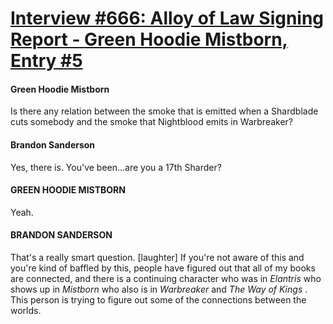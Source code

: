 # [Interview #666: Alloy of Law Signing Report - Green Hoodie Mistborn, Entry #5](https://www.theoryland.com/intvmain.php?i=666#5)

#### Green Hoodie Mistborn

Is there any relation between the smoke that is emitted when a Shardblade cuts somebody and the smoke that Nightblood emits in Warbreaker?

#### Brandon Sanderson

Yes, there is. You've been...are you a 17th Sharder?

#### GREEN HOODIE MISTBORN

Yeah.

#### BRANDON SANDERSON

That's a really smart question. [laughter] If you're not aware of this and you're kind of baffled by this, people have figured out that all of my books are connected, and there is a continuing character who was in
*Elantris*
who shows up in
*Mistborn*
who also is in
*Warbreaker*
and
*The Way of Kings*
. This person is trying to figure out some of the connections between the worlds.

